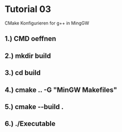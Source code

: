 # Tutorial 03
CMake Konfigurieren for g++ in MingGW

## 1.) CMD oeffnen
## 2.) mkdir build
## 3.) cd build
## 4.) cmake ..  -G "MinGW Makefiles"
## 5.) cmake --build .
## 6.) ./Executable


